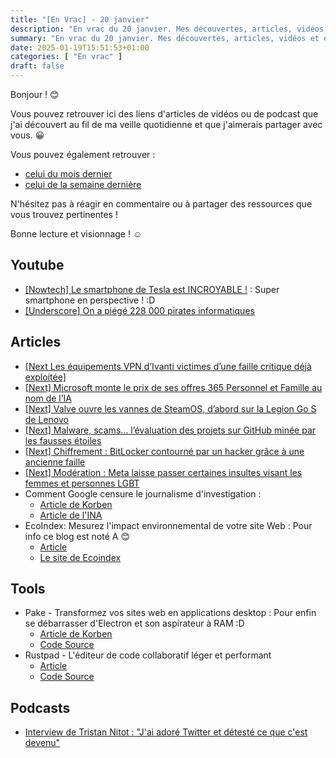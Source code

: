 ```yaml
---
title: "[En Vrac] - 20 janvier"
description: "En vrac du 20 janvier. Mes découvertes, articles, vidéos et écoute qui m'ont intéressé et que je veux partager."
summary: "En vrac du 20 janvier. Mes découvertes, articles, vidéos et écoute qui m'ont intéressé et que je veux partager."
date: 2025-01-19T15:51:53+01:00
categories: [ "En vrac" ]
draft: false
---
```


Bonjour ! 😊

Vous pouvez retrouver ici des liens d'articles de vidéos ou de podcast que j'ai découvert au fil de ma veille quotidienne et que j'aimerais partager avec vous. 😀

Vous pouvez également retrouver :
- [celui du mois dernier](https://blog.victorprouff.fr/posts/2025-01-02-en-vrac-d%C3%A9cembre-2024/)
- [celui de la semaine dernière](https://blog.victorprouff.fr/posts/2025-01-15-en-vrac/)

N'hésitez pas à réagir en commentaire ou à partager des ressources que vous trouvez pertinentes !

Bonne lecture et visionnage ! ☺️

## Youtube
- [[Nowtech] Le smartphone de Tesla est INCROYABLE !](https://www.youtube.com/watch?v=0wX7RjYLgQ4) : Super smartphone en perspective ! :D
- [[Underscore] On a piégé 228 000 pirates informatiques](https://www.youtube.com/watch?v=kE3rGmoSOqs)

## Articles
- [[Next Les équipements VPN d’Ivanti victimes d’une faille critique déjà exploitée]](https://next.ink/164841/les-equipements-vpn-divanti-victimes-dune-faille-critique-deja-exploitee/)
- [[Next] Microsoft monte le prix de ses offres 365 Personnel et Famille au nom de l’IA](https://next.ink/166124/microsoft-monte-le-prix-de-ses-offres-365-personnel-et-famille-au-nom-de-lia/)
- [[Next] Valve ouvre les vannes de SteamOS, d’abord sur la Legion Go S de Lenovo](https://next.ink/164464/valve-ouvre-les-vannes-de-steamos-dabord-sur-la-legion-go-s-de-lenovo/)
- [[Next] Malware, scams… l’évaluation des projets sur GitHub minée par les fausses étoiles](https://next.ink/163691/malware-scams-levaluation-des-projets-sur-github-minee-par-les-fausses-etoiles/)
- [[Next] Chiffrement : BitLocker contourné par un hacker grâce à une ancienne faille](https://next.ink/163805/chiffrement-bitlocker-contourne-par-un-hacker-grace-a-une-ancienne-faille/)
- [[Next] Modération : Meta laisse passer certaines insultes visant les femmes et personnes LGBT](https://next.ink/164445/moderation-meta-laisse-passer-certaines-insultes-visant-les-femmes-et-les-personnes-lgbt/)
- Comment Google censure le journalisme d'investigation :
    - [Article de Korben](https://korben.info/google-censure-journalisme-investigation-dereferencement.html)
    - [Article de l'INA](https://larevuedesmedias.ina.fr/google-dereferencement-desinformation-enquete-journalisme)
- EcoIndex: Mesurez l'impact environnemental de votre site Web : Pour info ce blog est noté A 😊
    - [Article](https://www.geeek.org/rgesn-ecoconception-ecoindex/)
    - [Le site de Ecoindex](https://www.ecoindex.fr/)

## Tools
- Pake - Transformez vos sites web en applications desktop : Pour enfin se débarrasser d'Electron et son aspirateur à RAM :D
    - [Article de Korben](https://korben.info/pake-transformez-sites-web-applications-desktop.html)
    - [Code Source](https://github.com/tw93/Pake)
- Rustpad - L'éditeur de code collaboratif léger et performant
    - [Article](https://korben.info/rustpad-editeur-code-collaboratif-temps-reel.html)
    - [Code Source](https://github.com/ekzhang/rustpad)

## Podcasts
- [Interview de Tristan Nitot : "J'ai adoré Twitter et détesté ce que c'est devenu"](https://www.davanac.io/jai-adore-twitter-et-deteste-ce-que-cest-devenu-tristan-nitot/)